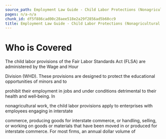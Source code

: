 ```yaml
---
source_path: Employment Law Guide - Child Labor Protections (Nonagricultural Work).md
pages: n/a-n/a
chunk_id: df5f886cad00c28aee518e2a29f2856ad5b60cc9
title: Employment Law Guide - Child Labor Protections (Nonagricultural Work)
---
```

# Who is Covered

The child labor provisions of the Fair Labor Standards Act (FLSA) are administered by the Wage and Hour

Division (WHD). These provisions are designed to protect the educational opportunities of minors and to

prohibit their employment in jobs and under conditions detrimental to their health and well‑being. In

nonagricultural work, the child labor provisions apply to enterprises with employees engaging in interstate

commerce, producing goods for interstate commerce, or handling, selling, or working on goods or materials that have been moved in or produced for interstate commerce. For most ﬁrms, an annual dollar volume of
